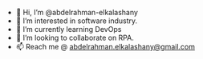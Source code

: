 - 👋 Hi, I’m @abdelrahman-elkalashany
- 👀 I’m interested in software industry.
- 🌱 I’m currently learning DevOps
- 💞️ I’m looking to collaborate on RPA.
- 📫 Reach me @ abdelrahman.elkalashany@gmail.com

<!---
abdelrahman-elkalashany/abdelrahman-elkalashany is a ✨ special ✨ repository because its `README.md` (this file) appears on your GitHub profile.
You can click the Preview link to take a look at your changes.
--->
